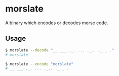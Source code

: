 # morslate

A binary which encodes or decodes morse code.

## Usage

```bash
$ morslate --decode "__ ___ ._. ... ._.. ._ _ ."
# morslate
```

```bash
$ morslate --encode "morslate"
# __ ___ ._. ... ._.. ._ _ .
```
